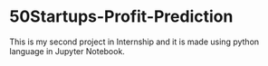 # 50Startups-Profit-Prediction
This is my second project in Internship and it is made using python language in Jupyter Notebook.
